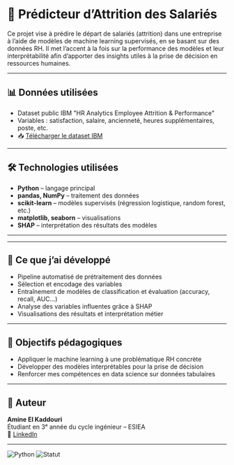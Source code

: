 # 🧠 Prédicteur d’Attrition des Salariés

Ce projet vise à prédire le départ de salariés (attrition) dans une entreprise à l’aide de modèles de machine learning supervisés, en se basant sur des données RH. Il met l’accent à la fois sur la performance des modèles et leur interprétabilité afin d’apporter des insights utiles à la prise de décision en ressources humaines.

---

## 📊 Données utilisées
- Dataset public IBM "HR Analytics Employee Attrition & Performance"
- Variables : satisfaction, salaire, ancienneté, heures supplémentaires, poste, etc.
- 📥 [Télécharger le dataset IBM](https://www.kaggle.com/datasets/pavansubhasht/ibm-hr-analytics-attrition-dataset)

---

## 🛠️ Technologies utilisées
- **Python** – langage principal
- **pandas, NumPy** – traitement des données
- **scikit-learn** – modèles supervisés (régression logistique, random forest, etc.)
- **matplotlib, seaborn** – visualisations
- **SHAP** – interprétation des résultats des modèles

---

---

## 🚀 Ce que j’ai développé
- Pipeline automatisé de prétraitement des données
- Sélection et encodage des variables
- Entraînement de modèles de classification et évaluation (accuracy, recall, AUC…)
- Analyse des variables influentes grâce à SHAP
- Visualisations des résultats et interprétation métier

---

## 🎯 Objectifs pédagogiques
- Appliquer le machine learning à une problématique RH concrète
- Développer des modèles interprétables pour la prise de décision
- Renforcer mes compétences en data science sur données tabulaires

---

## 👤 Auteur
**Amine El Kaddouri**  
Étudiant en 3ᵉ année du cycle ingénieur – ESIEA  
🔗 [LinkedIn](https://www.linkedin.com/in/amine-el-kaddouri-2599812a4)

---

![Python](https://img.shields.io/badge/python-3.9-blue)
![Statut](https://img.shields.io/badge/projet-en%20cours-orange)
